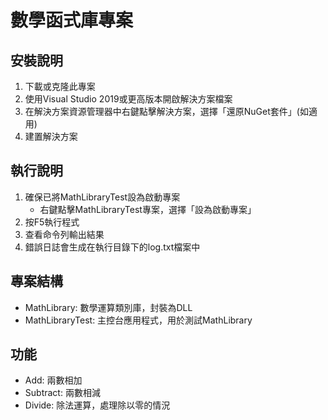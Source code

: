 ﻿# 數學函式庫專案

## 安裝說明
1. 下載或克隆此專案
2. 使用Visual Studio 2019或更高版本開啟解決方案檔案
3. 在解決方案資源管理器中右鍵點擊解決方案，選擇「還原NuGet套件」(如適用)
4. 建置解決方案

## 執行說明
1. 確保已將MathLibraryTest設為啟動專案
   - 右鍵點擊MathLibraryTest專案，選擇「設為啟動專案」
2. 按F5執行程式
3. 查看命令列輸出結果
4. 錯誤日誌會生成在執行目錄下的log.txt檔案中

## 專案結構
- MathLibrary: 數學運算類別庫，封裝為DLL
- MathLibraryTest: 主控台應用程式，用於測試MathLibrary

## 功能
- Add: 兩數相加
- Subtract: 兩數相減
- Divide: 除法運算，處理除以零的情況